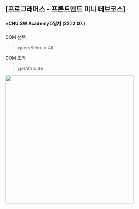 ## [프로그래머스 - 프론트엔드 미니 데브코스]

#### ⭐CNU SW Academy 5일차 (22.12.07.)


DOM 선택
> querySelectorAll

DOM 조작
> getAttribute


<img src="https://user-images.githubusercontent.com/77222481/206068836-40283c51-73fe-4fc6-af0e-3d0b0f09f0cc.png" width="400px"/>

